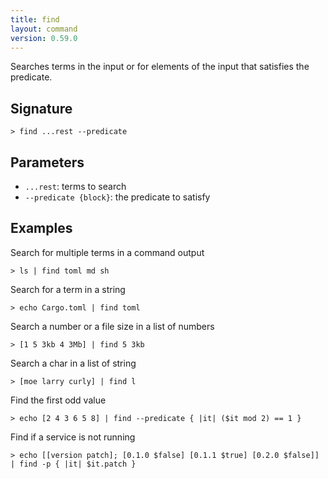 ```yaml
---
title: find
layout: command
version: 0.59.0
---
```


Searches terms in the input or for elements of the input that satisfies the predicate.

## Signature

```> find ...rest --predicate```

## Parameters

 -  `...rest`: terms to search
 -  `--predicate {block}`: the predicate to satisfy

## Examples

Search for multiple terms in a command output
```shell
> ls | find toml md sh
```

Search for a term in a string
```shell
> echo Cargo.toml | find toml
```

Search a number or a file size in a list of numbers
```shell
> [1 5 3kb 4 3Mb] | find 5 3kb
```

Search a char in a list of string
```shell
> [moe larry curly] | find l
```

Find the first odd value
```shell
> echo [2 4 3 6 5 8] | find --predicate { |it| ($it mod 2) == 1 }
```

Find if a service is not running
```shell
> echo [[version patch]; [0.1.0 $false] [0.1.1 $true] [0.2.0 $false]] | find -p { |it| $it.patch }
```
